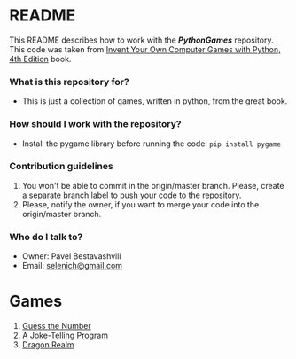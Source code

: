 # README #

This README describes how to work with the ***PythonGames*** repository.  
This code was taken from [Invent Your Own Computer Games with Python, 4th Edition](https://inventwithpython.com/invent4thed/) book.

### What is this repository for? ###

- This is just a collection of games, written in python, from the great book.

### How should I work with the repository? ###

- Install the pygame library before running the code: `pip install pygame`
	
### Contribution guidelines ###

1. You won't be able to commit in the origin/master branch. Please, create a separate branch label to push your code to the repository.
2. Please, notify the owner, if you want to merge your code into the origin/master branch. 

### Who do I talk to? ###

* Owner: Pavel Bestavashvili 
* Email: selenich@gmail.com

# Games #
1. [Guess the Number](https://github.com/Selenidze/PythonGames/blob/main/guess.py)
2. [A Joke-Telling Program](https://github.com/Selenidze/PythonGames/blob/main/jokes.py)
3. [Dragon Realm](https://github.com/Selenidze/PythonGames/blob/main/dragon.py)
